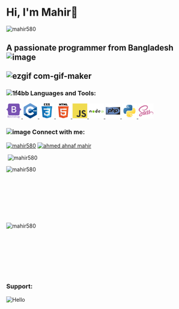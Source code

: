 # Hi, I'm Mahir👋

<p align="left"> <img src="https://komarev.com/ghpvc/?username=mahir580&label=Profile%20views&color=eb1435&style=plastic" alt="mahir580" /> </p>

## A passionate programmer from Bangladesh ![image](https://user-images.githubusercontent.com/88188721/188273538-91ccf839-2fbf-4a59-9dc7-16aea6fd24a9.png) <br><br> ![ezgif com-gif-maker](https://user-images.githubusercontent.com/88188721/188279036-b0a879ec-c977-4656-96c8-fb7d69e21ecc.gif)


### ![1f4bb](https://user-images.githubusercontent.com/88188721/188279285-ca91a2fb-6214-422e-a74b-948d36ddecc4.png) Languages and Tools: <br>


<p align="left"> <a href="https://getbootstrap.com" target="_blank" rel="noreferrer"> <img src="https://raw.githubusercontent.com/devicons/devicon/master/icons/bootstrap/bootstrap-plain-wordmark.svg" alt="bootstrap" width="40" height="40"/> </a> <a href="https://www.w3schools.com/cpp/" target="_blank" rel="noreferrer"> <img src="https://raw.githubusercontent.com/devicons/devicon/master/icons/cplusplus/cplusplus-original.svg" alt="cplusplus" width="40" height="40"/> </a> <a href="https://www.w3schools.com/css/" target="_blank" rel="noreferrer"> <img src="https://raw.githubusercontent.com/devicons/devicon/master/icons/css3/css3-original-wordmark.svg" alt="css3" width="40" height="40"/> </a> <a href="https://www.w3.org/html/" target="_blank" rel="noreferrer"> <img src="https://raw.githubusercontent.com/devicons/devicon/master/icons/html5/html5-original-wordmark.svg" alt="html5" width="40" height="40"/> </a> <a href="https://developer.mozilla.org/en-US/docs/Web/JavaScript" target="_blank" rel="noreferrer"> <img src="https://raw.githubusercontent.com/devicons/devicon/master/icons/javascript/javascript-original.svg" alt="javascript" width="40" height="40"/> </a> <a href="https://nodejs.org" target="_blank" rel="noreferrer"> <img src="https://raw.githubusercontent.com/devicons/devicon/master/icons/nodejs/nodejs-original-wordmark.svg" alt="nodejs" width="40" height="40"/> </a> <a href="https://www.php.net" target="_blank" rel="noreferrer"> <img src="https://raw.githubusercontent.com/devicons/devicon/master/icons/php/php-original.svg" alt="php" width="40" height="40"/> </a> <a href="https://www.python.org" target="_blank" rel="noreferrer"> <img src="https://raw.githubusercontent.com/devicons/devicon/master/icons/python/python-original.svg" alt="python" width="40" height="40"/> </a> <a href="https://sass-lang.com" target="_blank" rel="noreferrer"> <img src="https://raw.githubusercontent.com/devicons/devicon/master/icons/sass/sass-original.svg" alt="sass" width="40" height="40"/> </a> </p>

### ![image](https://user-images.githubusercontent.com/88188721/188280734-89ecd9f2-a4b1-4189-9fb8-a9f0ec865bcd.png) Connect with me:
<p align="left">
<a href="https://codepen.io/mahir580" target="blank"><img align="center" src="https://raw.githubusercontent.com/rahuldkjain/github-profile-readme-generator/master/src/images/icons/Social/codepen.svg" alt="mahir580" height="30" width="40" /></a>
<a href="https://www.hackerrank.com/ahmed ahnaf mahir" target="blank"><img align="center" src="https://raw.githubusercontent.com/rahuldkjain/github-profile-readme-generator/master/src/images/icons/Social/hackerrank.svg" alt="ahmed ahnaf mahir" height="30" width="40" /></a>
</p>


<p>&nbsp;<img align="center" src="https://github-readme-stats.vercel.app/api?username=mahir580&show_icons=true&theme=synthwave&title_color=94dfff&text_color=ffffff&bg_color=00235c&hide_border=true&cache_seconds=1800&locale=en" alt="mahir580" /></p>
<p><img align="left" src="https://github-readme-stats.vercel.app/api/top-langs?username=mahir580&show_icons=true&theme=merko&title_color=80f0ff&text_color=fafafa&bg_color=001a66&hide_border=true&cache_seconds=1800&locale=en&layout=compact" alt="mahir580" /></p><br><br><br><br><br><br><br><br>
<p><img align="left" src="https://github-readme-streak-stats.herokuapp.com/?user=mahir580&theme=dark" alt="mahir580" /></p><br><br><br><br><br><br><br><br>

<h3 align="left">Support:</h3>
<p><a href="https://www.buymeacoffee.com/Hello"> <img align="left" src="https://cdn.buymeacoffee.com/buttons/v2/default-yellow.png" height="50" width="210" alt="Hello" /></a></p>
